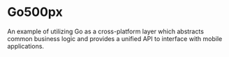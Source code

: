 # Go500px
An example of utilizing Go as a cross-platform layer which abstracts common business logic and provides a unified API to interface with mobile applications.
